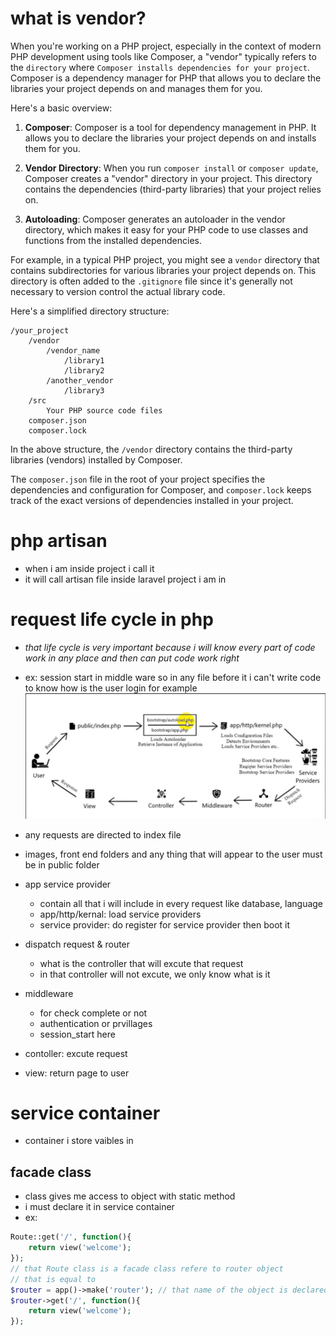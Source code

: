 # what is vendor?
When you're working on a PHP project, especially in the context of modern PHP development using tools like Composer, a "vendor" typically refers to the `directory` where `Composer installs dependencies for your project`. Composer is a dependency manager for PHP that allows you to declare the libraries your project depends on and manages them for you.

Here's a basic overview:

1. **Composer**: Composer is a tool for dependency management in PHP. It allows you to declare the libraries your project depends on and installs them for you.

2. **Vendor Directory**: When you run `composer install` or `composer update`, Composer creates a "vendor" directory in your project. This directory contains the dependencies (third-party libraries) that your project relies on.

3. **Autoloading**: Composer generates an autoloader in the vendor directory, which makes it easy for your PHP code to use classes and functions from the installed dependencies.

For example, in a typical PHP project, you might see a `vendor` directory that contains subdirectories for various libraries your project depends on. This directory is often added to the `.gitignore` file since it's generally not necessary to version control the actual library code.

Here's a simplified directory structure:

```
/your_project
    /vendor
        /vendor_name
            /library1
            /library2
        /another_vendor
            /library3
    /src
        Your PHP source code files
    composer.json
    composer.lock
```

In the above structure, the `/vendor` directory contains the third-party libraries (vendors) installed by Composer.

The `composer.json` file in the root of your project specifies the dependencies and configuration for Composer, and `composer.lock` keeps track of the exact versions of dependencies installed in your project.

# php artisan
- when i am inside project i call it
- it will call artisan file inside laravel project i am in 

# request life cycle in php
- *that life cycle is very important because i will know every part of code work in any place and then can put code work right*
- ex: session start in middle ware so in any file before it i can't write code to know how is the user login for example
![](./images/lifecycle.jpg)
- any requests are directed to index file 
- images, front end folders and any thing that will appear to the user must be in public folder

- app service provider
  - contain all that i will include in every request like database, language
  - app/http/kernal: load service providers 
  - service provider: do register for service provider then boot it

- dispatch request & router
  - what is the controller that will excute that request
  - in that controller will not excute, we only know what is it 
- middleware
  - for check complete or not
  - authentication or prvillages
  - session_start here

- contoller: excute request
- view: return page to user

# service container
- container i store vaibles in 
## facade class
- class gives me access to object with static method
- i must declare it in service container
- ex: 

```php
Route::get('/', function(){
    return view('welcome');
});
// that Route class is a facade class refere to router object
// that is equal to 
$router = app()->make('router'); // that name of the object is declared in service container
$router->get('/', function(){
    return view('welcome');
});
```